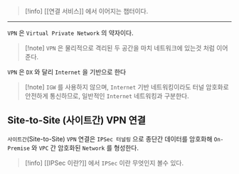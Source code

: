 
>[!info] [[연결 서비스]] 에서 이어지는 챕터이다.

---

`VPN` 은 `Virtual Private Network` 의 약자이다.

> [!note] `VPN` 은 물리적으로 격리된 두 공간을 마치 네트워크에 있는것 처럼 이어준다.

`VPN` 은 `DX` 와 달리 `Internet` 을 기반으로 한다

>[!note] `IGW` 를 사용하지 않으며, `Internet` 기반 네트워킹이라도 터널 암호화로 안전하게 통신하므로, 일반적인 `Internet` 네트워킹과 구분한다.

## Site-to-Site (사이트간) VPN 연결 

`사이트간`(Site-to-Site) `VPN` 연결은 `IPSec 터널링` 으로 종단간 데이터를 암호화해 `On-Premise` 와 `VPC` 간 암호화된 `Network` 를 형성한다.

>[!info] [[IPSec 이란?]] 에서 `IPSec` 이란 무엇인지 볼수 있다.

